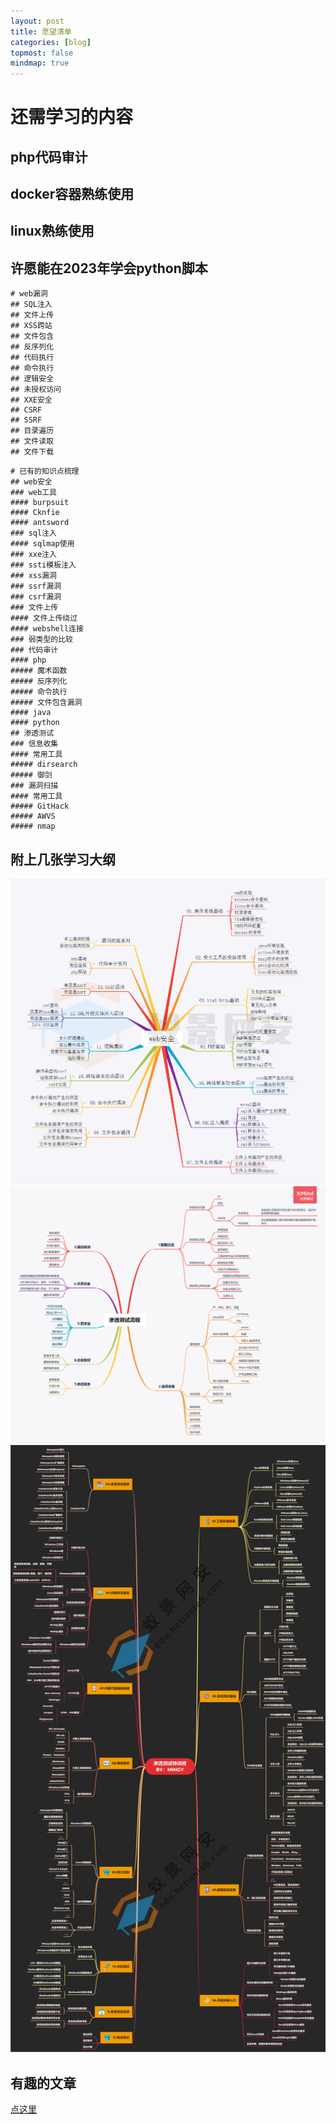 ```yaml
---
layout: post
title: 愿望清单
categories: [blog]
topmost: false
mindmap: true
---
```

# 还需学习的内容
## php代码审计
## docker容器熟练使用
## linux熟练使用
## 许愿能在2023年学会python脚本

```mindmap
# web漏洞
## SQL注入
## 文件上传
## XSS跨站
## 文件包含
## 反序列化
## 代码执行
## 命令执行
## 逻辑安全
## 未授权访问
## XXE安全
## CSRF
## SSRF
## 目录遍历
## 文件读取
## 文件下载
```

```mindmap
# 已有的知识点梳理
## web安全
### web工具
#### burpsuit
#### Cknfie
#### antsword
### sql注入
#### sqlmap使用
### xxe注入
### ssti模板注入
### xss漏洞
### ssrf漏洞
### csrf漏洞
### 文件上传
#### 文件上传绕过
#### webshell连接
### 弱类型的比较
### 代码审计
#### php
##### 魔术函数
##### 反序列化
##### 命令执行
##### 文件包含漏洞
#### java
#### python
## 渗透测试
### 信息收集
#### 常用工具
##### dirsearch
##### 御剑
### 漏洞扫描
#### 常用工具
##### GitHack
##### AWVS
##### nmap
```

## 附上几张学习大纲
![1](/pic/web0.png)
![2](/pic/web1.png)
![3](/pic/web2.jpg)

## 有趣的文章
<a href='/pic/article.pdf'>点这里</a>